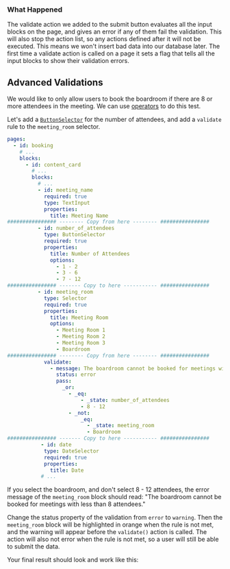 ### What Happened

The validate action we added to the submit button evaluates all the input blocks on the page, and gives an error if any of them fail the validation. This will also stop the action list, so any actions defined after it will not be executed. This means we won't insert bad data into our database later. The first time a validate action is called on a page it sets a flag that tells all the input blocks to show their validation errors.

## Advanced Validations

We would like to only allow users to book the boardroom if there are 8 or more attendees in the meeting. We can use [operators](operators) to do this test.

Let's add a [`ButtonSelector`](ButtonSelector) for the number of attendees, and add a `validate` rule to the `meeting_room` selector.

```yaml
pages:
  - id: booking
    # ...
    blocks:
      - id: content_card
        # ...
        blocks:
          # ...
          - id: meeting_name
            required: true
            type: TextInput
            properties:
              title: Meeting Name
################ -------- Copy from here -------- ################
          - id: number_of_attendees
            type: ButtonSelector
            required: true
            properties:
              title: Number of Attendees
              options:
                - 1 - 2
                - 3 - 6
                - 7 - 12
################ ------- Copy to here ----------- ################
          - id: meeting_room
            type: Selector
            required: true
            properties:
              title: Meeting Room
              options:
                - Meeting Room 1
                - Meeting Room 2
                - Meeting Room 3
                - Boardroom
################ -------- Copy from here -------- ################
            validate:
              - message: The boardroom cannot be booked for meetings with less than 8 attendees.
                status: error
                pass:
                  _or:
                    - _eq:
                        - _state: number_of_attendees
                        - 8 - 12
                    - _not:
                        _eq:
                          - _state: meeting_room
                          - Boardroom
################ ------- Copy to here ----------- ################
           - id: date
            type: DateSelector
            required: true
            properties:
              title: Date
           # ...
```

If you select the boardroom, and don't select 8 - 12 attendees, the error message of the `meeting_room` block should read: "The boardroom cannot be booked for meetings with less than 8 attendees."



Change the status property of the validation from `error` to `warning`. Then the  `meeting_room` block will be highlighted in orange when the rule is not met, and the warning will appear before the `validate()` action is called. The action will also not error when the rule is not met, so a user will still be able to submit the data.

Your final result should look and work like this: